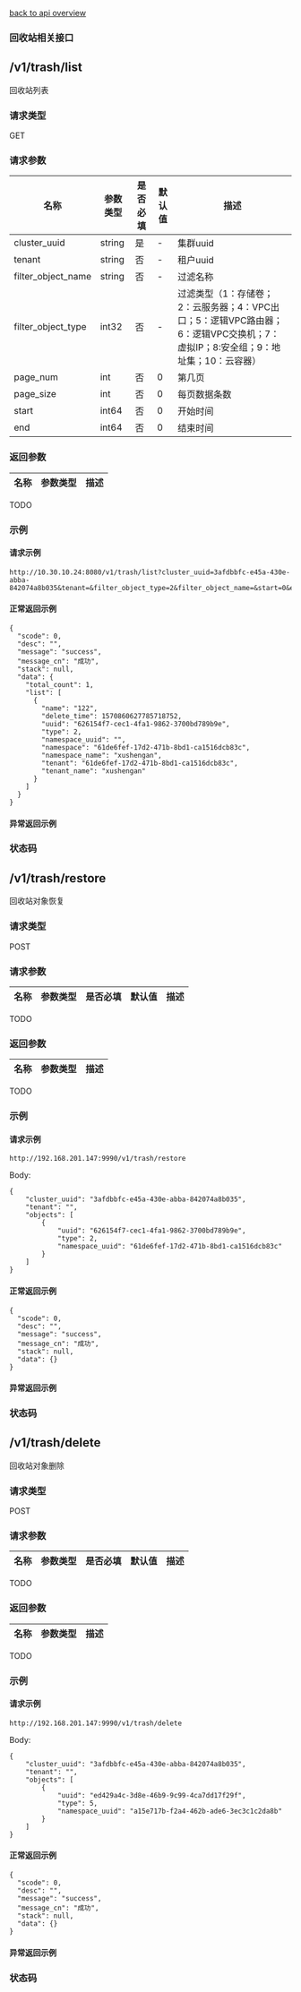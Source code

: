 [back to api overview](../api_overview.md#label_api)
### 回收站相关接口
## /v1/trash/list
回收站列表
### 请求类型
GET

### 请求参数

 名称 | 参数类型 | 是否必填 | 默认值 | 描述
--- |---|---|--- |---
cluster_uuid|string|是|-|集群uuid
tenant|string|否|-|租户uuid
filter_object_name|string|否|-|过滤名称
filter_object_type|int32|否|-|过滤类型（1：存储卷；2：云服务器；4：VPC出口；5：逻辑VPC路由器；6：逻辑VPC交换机；7：虚拟IP；8:安全组；9：地址集；10：云容器）
page_num|int|否|0|第几页
page_size|int|否|0|每页数据条数
start|int64|否|0|开始时间
end|int64|否|0|结束时间

### 返回参数

名称|参数类型|描述
---|---|---
TODO

### 示例

#### 请求示例
```
http://10.30.10.24:8080/v1/trash/list?cluster_uuid=3afdbbfc-e45a-430e-abba-842074a8b035&tenant=&filter_object_type=2&filter_object_name=&start=0&end=0&page_num=0&page_size=20
```


#### 正常返回示例
```
{
  "scode": 0,
  "desc": "",
  "message": "success",
  "message_cn": "成功",
  "stack": null,
  "data": {
    "total_count": 1,
    "list": [
      {
        "name": "122",
        "delete_time": 1570860627785718752,
        "uuid": "626154f7-cec1-4fa1-9862-3700bd789b9e",
        "type": 2,
        "namespace_uuid": "",
        "namespace": "61de6fef-17d2-471b-8bd1-ca1516dcb83c",
        "namespace_name": "xushengan",
        "tenant": "61de6fef-17d2-471b-8bd1-ca1516dcb83c",
        "tenant_name": "xushengan"
      }
    ]
  }
}
```

#### 异常返回示例

### 状态码


## /v1/trash/restore
回收站对象恢复
### 请求类型
POST

### 请求参数

 名称 | 参数类型 | 是否必填 | 默认值 | 描述
--- |---|---|--- |---
 TODO


### 返回参数

名称|参数类型|描述
---|---|---
TODO

### 示例

#### 请求示例
```
http://192.168.201.147:9990/v1/trash/restore
```
Body:
```
{
	"cluster_uuid": "3afdbbfc-e45a-430e-abba-842074a8b035",
	"tenant": "",
	"objects": [
		{
			"uuid": "626154f7-cec1-4fa1-9862-3700bd789b9e",
			"type": 2,
			"namespace_uuid": "61de6fef-17d2-471b-8bd1-ca1516dcb83c"
		}
	]
}
```

#### 正常返回示例
```
{
  "scode": 0,
  "desc": "",
  "message": "success",
  "message_cn": "成功",
  "stack": null,
  "data": {}
}
```

#### 异常返回示例

### 状态码



## /v1/trash/delete
回收站对象删除
### 请求类型
POST

### 请求参数

 名称 | 参数类型 | 是否必填 | 默认值 | 描述
--- |---|---|--- |---
 TODO


### 返回参数

名称|参数类型|描述
---|---|---
TODO

### 示例

#### 请求示例
```
http://192.168.201.147:9990/v1/trash/delete
```
Body:
```
{
	"cluster_uuid": "3afdbbfc-e45a-430e-abba-842074a8b035",
	"tenant": "",
	"objects": [
		{
			"uuid": "ed429a4c-3d8e-46b9-9c99-4ca7dd17f29f",
			"type": 5,
			"namespace_uuid": "a15e717b-f2a4-462b-ade6-3ec3c1c2da8b"
		}
	]
}
```

#### 正常返回示例
```
{
  "scode": 0,
  "desc": "",
  "message": "success",
  "message_cn": "成功",
  "stack": null,
  "data": {}
}
```

#### 异常返回示例

### 状态码

